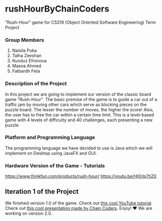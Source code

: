 # rushHourByChainCoders

"Rush-Hour" game for CS319 (Object Oriented Software Engineering) Term Project

### Group Members

1. Naisila Puka
2. Talha Zeeshan
3. Kunduz Efronova
4. Masna Ahmed
5. Fatbardh Feta

### Description of the Project

In this project we are going to implement our version of the classic board game "Rush-Hour". The basic premise 
of the game is to guide a car out of a traffic jam by moving other cars which serve as blocking pieces on the 
puzzle board. The lesser the number of moves, the higher the score! Also, the user has to free the car within a certain time
limit. This is a level-based game with 4 levels of difficulty and 40 challenges, each presenting a new puzzle.

### Platform and Programming Language 

The programming language we have decided to use is Java which we will implement on Desktop using JavaFX and GUI.

### Hardware Version of the Game - Tutorials

https://www.thinkfun.com/products/rush-hour/
https://youtu.be/HI0rlp7tiZ0

## Iteration 1 of the Project

We finished version 1.0 of the game.
Check out [this cool YouTube tutorial](https://www.youtube.com/watch?v=mbmSakJnnts).
Check out [this cool presentation made by Chain Coders](https://docs.google.com/presentation/d/1YYexpBScjx-HPlzynTmQXB8Lhkw0m3CyYwm7uDCFTVI/edit?usp=sharing).
Enjoy! :heart: We are working on version 2.0.
